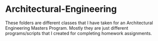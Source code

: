 # Architectural-Engineering

These folders are different classes that I have taken for an Architectural Engineering Masters Program. Mostly they are just different programs/scripts that I created for completing homework assignments.
